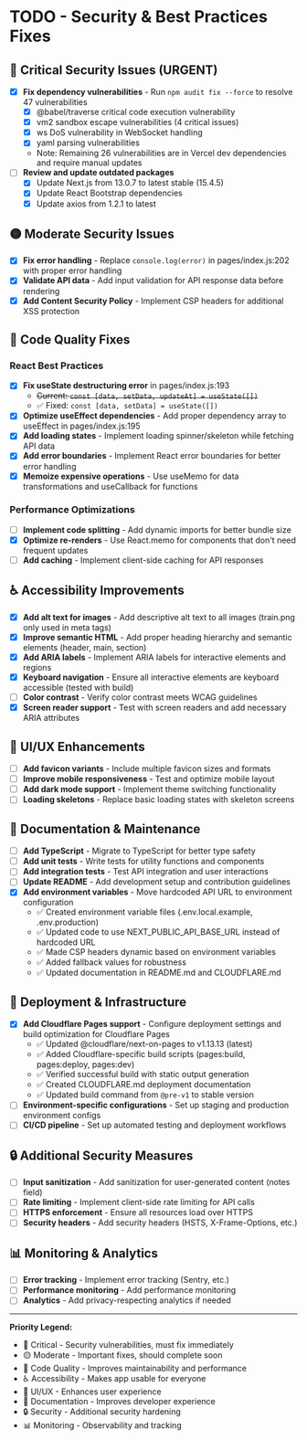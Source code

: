 # TODO - Security & Best Practices Fixes

## 🔴 Critical Security Issues (URGENT)

- [x] **Fix dependency vulnerabilities** - Run `npm audit fix --force` to resolve 47 vulnerabilities
  - [x] @babel/traverse critical code execution vulnerability 
  - [x] vm2 sandbox escape vulnerabilities (4 critical issues)
  - [x] ws DoS vulnerability in WebSocket handling
  - [x] yaml parsing vulnerabilities
  - Note: Remaining 26 vulnerabilities are in Vercel dev dependencies and require manual updates
- [ ] **Review and update outdated packages**
  - [x] Update Next.js from 13.0.7 to latest stable (15.4.5)
  - [x] Update React Bootstrap dependencies
  - [x] Update axios from 1.2.1 to latest

## 🟡 Moderate Security Issues

- [x] **Fix error handling** - Replace `console.log(error)` in pages/index.js:202 with proper error handling
- [x] **Validate API data** - Add input validation for API response data before rendering
- [x] **Add Content Security Policy** - Implement CSP headers for additional XSS protection

## 🐛 Code Quality Fixes

### React Best Practices
- [x] **Fix useState destructuring error** in pages/index.js:193
  - ~~Current: `const [data, setData, updateAt] = useState([])`~~
  - ✅ Fixed: `const [data, setData] = useState([])`
- [x] **Optimize useEffect dependencies** - Add proper dependency array to useEffect in pages/index.js:195
- [x] **Add loading states** - Implement loading spinner/skeleton while fetching API data
- [x] **Add error boundaries** - Implement React error boundaries for better error handling
- [x] **Memoize expensive operations** - Use useMemo for data transformations and useCallback for functions

### Performance Optimizations
- [ ] **Implement code splitting** - Add dynamic imports for better bundle size
- [x] **Optimize re-renders** - Use React.memo for components that don't need frequent updates
- [ ] **Add caching** - Implement client-side caching for API responses

## ♿ Accessibility Improvements

- [x] **Add alt text for images** - Add descriptive alt text to all images (train.png only used in meta tags)
- [x] **Improve semantic HTML** - Add proper heading hierarchy and semantic elements (header, main, section)
- [x] **Add ARIA labels** - Implement ARIA labels for interactive elements and regions
- [x] **Keyboard navigation** - Ensure all interactive elements are keyboard accessible (tested with build)
- [ ] **Color contrast** - Verify color contrast meets WCAG guidelines
- [x] **Screen reader support** - Test with screen readers and add necessary ARIA attributes

## 🎨 UI/UX Enhancements

- [ ] **Add favicon variants** - Include multiple favicon sizes and formats
- [ ] **Improve mobile responsiveness** - Test and optimize mobile layout
- [ ] **Add dark mode support** - Implement theme switching functionality
- [ ] **Loading skeletons** - Replace basic loading states with skeleton screens

## 📝 Documentation & Maintenance

- [ ] **Add TypeScript** - Migrate to TypeScript for better type safety
- [ ] **Add unit tests** - Write tests for utility functions and components
- [ ] **Add integration tests** - Test API integration and user interactions
- [ ] **Update README** - Add development setup and contribution guidelines
- [x] **Add environment variables** - Move hardcoded API URL to environment configuration
  - ✅ Created environment variable files (.env.local.example, .env.production)
  - ✅ Updated code to use NEXT_PUBLIC_API_BASE_URL instead of hardcoded URL
  - ✅ Made CSP headers dynamic based on environment variables
  - ✅ Added fallback values for robustness
  - ✅ Updated documentation in README.md and CLOUDFLARE.md

## 🚀 Deployment & Infrastructure

- [x] **Add Cloudflare Pages support** - Configure deployment settings and build optimization for Cloudflare Pages
  - ✅ Updated @cloudflare/next-on-pages to v1.13.13 (latest)
  - ✅ Added Cloudflare-specific build scripts (pages:build, pages:deploy, pages:dev)
  - ✅ Verified successful build with static output generation
  - ✅ Created CLOUDFLARE.md deployment documentation
  - ✅ Updated build command from `@pre-v1` to stable version
- [ ] **Environment-specific configurations** - Set up staging and production environment configs
- [ ] **CI/CD pipeline** - Set up automated testing and deployment workflows

## 🔒 Additional Security Measures

- [ ] **Input sanitization** - Add sanitization for user-generated content (notes field)
- [ ] **Rate limiting** - Implement client-side rate limiting for API calls
- [ ] **HTTPS enforcement** - Ensure all resources load over HTTPS
- [ ] **Security headers** - Add security headers (HSTS, X-Frame-Options, etc.)

## 📊 Monitoring & Analytics

- [ ] **Error tracking** - Implement error tracking (Sentry, etc.)
- [ ] **Performance monitoring** - Add performance monitoring
- [ ] **Analytics** - Add privacy-respecting analytics if needed

---

**Priority Legend:**
- 🔴 Critical - Security vulnerabilities, must fix immediately
- 🟡 Moderate - Important fixes, should complete soon  
- 🐛 Code Quality - Improves maintainability and performance
- ♿ Accessibility - Makes app usable for everyone
- 🎨 UI/UX - Enhances user experience
- 📝 Documentation - Improves developer experience
- 🔒 Security - Additional security hardening
- 📊 Monitoring - Observability and tracking